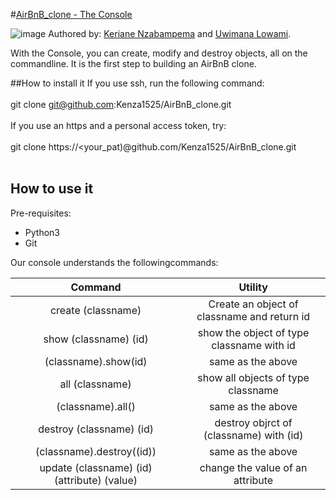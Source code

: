#[AirBnB_clone - The Console](https://github.com/kenza1525/AirBnB_clone/)

![image](https://user-images.githubusercontent.com/106814898/203315571-6c12b4d1-07e8-4485-bfe1-92351ecfb530.png)
Authored by: [Keriane Nzabampema](https://github.com/kenza1525/) and [Uwimana Lowami](https://github.com/Sonlowami/).

With the Console, you can create, modify and destroy objects, all on the commandline.
It is the first step to building an AirBnB clone. 

##How to install it
If you use ssh, run the following command:<br><br>
	git clone git@github.com:Kenza1525/AirBnB_clone.git
<br><br>
If you use an https and a personal access token, try: <br><br>
	git clone https://<your_pat\)@github.com/Kenza1525/AirBnB_clone.git
<br><br>
## How to use it
Pre-requisites:
 - Python3
 - Git

Our console understands the followingcommands:

|Command|Utility|
|:-------:|:-------:|
|create \(classname\)|Create an object of classname and return id|
|show \(classname\) \(id\)|show the object of type classname with id|
|\(classname\).show(id)|same as the above|
|all \(classname\)| show all objects of type classname|
|\(classname\).all()| same as the above|
|destroy \(classname\) \(id\)| destroy objrct of \(classname\) with \(id\)|
|\(classname\).destroy((id\))| same as the above|
|update \(classname\) \(id\) \(attribute\) \(value\)| change the value of an attribute|


